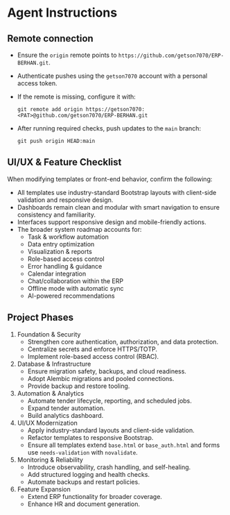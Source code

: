 # Agent Instructions

## Remote connection

- Ensure the `origin` remote points to `https://github.com/getson7070/ERP-BERHAN.git`.
- Authenticate pushes using the `getson7070` account with a personal access token.
- If the remote is missing, configure it with:

  `git remote add origin https://getson7070:<PAT>@github.com/getson7070/ERP-BERHAN.git`

- After running required checks, push updates to the `main` branch:

  `git push origin HEAD:main`

## UI/UX & Feature Checklist
When modifying templates or front-end behavior, confirm the following:
- All templates use industry-standard Bootstrap layouts with client-side validation and responsive design.
- Dashboards remain clean and modular with smart navigation to ensure consistency and familiarity.
- Interfaces support responsive design and mobile-friendly actions.
- The broader system roadmap accounts for:
  - Task & workflow automation
  - Data entry optimization
  - Visualization & reports
  - Role-based access control
  - Error handling & guidance
  - Calendar integration
  - Chat/collaboration within the ERP
  - Offline mode with automatic sync
  - AI-powered recommendations
## Project Phases
1. Foundation & Security
   - Strengthen core authentication, authorization, and data protection.
   - Centralize secrets and enforce HTTPS/TOTP.
   - Implement role-based access control (RBAC).
2. Database & Infrastructure
   - Ensure migration safety, backups, and cloud readiness.
   - Adopt Alembic migrations and pooled connections.
   - Provide backup and restore tooling.
3. Automation & Analytics
   - Automate tender lifecycle, reporting, and scheduled jobs.
   - Expand tender automation.
   - Build analytics dashboard.
4. UI/UX Modernization
   - Apply industry-standard layouts and client-side validation.
   - Refactor templates to responsive Bootstrap.
   - Ensure all templates extend `base.html` or `base_auth.html` and forms use `needs-validation` with `novalidate`.
5. Monitoring & Reliability
   - Introduce observability, crash handling, and self-healing.
   - Add structured logging and health checks.
   - Automate backups and restart policies.
6. Feature Expansion
   - Extend ERP functionality for broader coverage.
   - Enhance HR and document generation.
